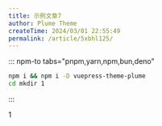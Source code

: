 ```yaml
---
title: 示例文章7
author: Plume Theme
createTime: 2024/03/01 22:55:49
permalink: /article/5xbhl125/
---
```


::: npm-to tabs="pnpm,yarn,npm,bun,deno"

```sh
npm i && npm i -D vuepress-theme-plume
cd mkdir 1
```

:::

1
